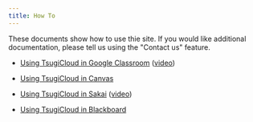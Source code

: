 ```yaml
---
title: How To
---
```


These documents show how to use thie site.  If you would like additional documentation, please tell us using the "Contact us" feature.

* [Using TsugiCloud in Google Classroom](classroom) (<a href="https://www.youtube.com/watch?v=SeAsoA_fJo0" target="_blank">video</a>)

* [Using TsugiCloud in Canvas](canvas) 

* [Using TsugiCloud in Sakai](sakai) (<a href="https://www.youtube.com/watch?v=au2_C_2PgIA" target="_blank">video</a>)

* [Using TsugiCloud in Blackboard](learn) 
